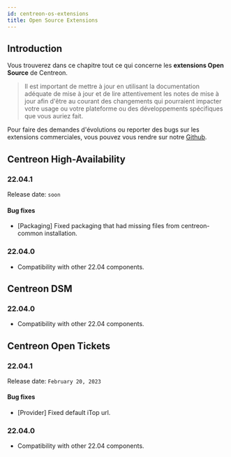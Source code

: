 ```yaml
---
id: centreon-os-extensions
title: Open Source Extensions
---
```


## Introduction

Vous trouverez dans ce chapitre tout ce qui concerne les **extensions Open Source** de Centreon.

> Il est important de mettre à jour en utilisant la documentation adéquate de mise à jour et de lire attentivement les
> notes de mise à jour afin d'être au courant des changements qui pourraient impacter votre usage ou votre plateforme
> ou des développements spécifiques que vous auriez fait.

Pour faire des demandes d'évolutions ou reporter des bugs sur les extensions commerciales, vous pouvez vous rendre sur
notre [Github](https://github.com/centreon/centreon/issues/new/choose).

## Centreon High-Availability

### 22.04.1

Release date: `soon`

#### Bug fixes

- [Packaging] Fixed packaging that had missing files from centreon-common installation.

### 22.04.0

- Compatibility with other 22.04 components.

## Centreon DSM

### 22.04.0

- Compatibility with other 22.04 components.

## Centreon Open Tickets

### 22.04.1

Release date: `February 20, 2023`

#### Bug fixes

- [Provider] Fixed default iTop url.

### 22.04.0

- Compatibility with other 22.04 components.
